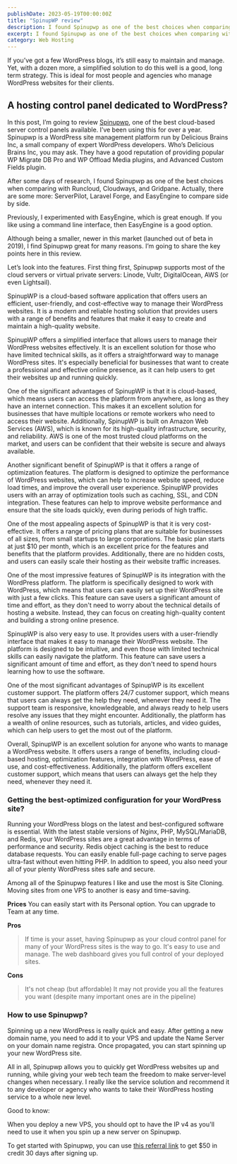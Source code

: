 ```yaml
---
publishDate: 2023-05-19T00:00:00Z
title: "SpinupWP review"
description: I found Spinupwp as one of the best choices when comparing with 
excerpt: I found Spinupwp as one of the best choices when comparing with 
category: Web Hosting
---
```


If you’ve got a few WordPress blogs, it’s still easy to maintain and manage. Yet, with a dozen more, a simplified solution to do this well is a good, long term strategy. This is ideal for most people and agencies who manage WordPress websites for their clients.

## A hosting control panel dedicated to WordPress?

In this post, I’m going to review [Spinupwp](https://spinupwp.com/?referral=x3pL4A0542), one of the best cloud-based server control panels available. I’ve been using this for over a year. Spinupwp is a WordPress site management platform run by Delicious Brains Inc, a small company of expert WordPress developers. Who’s Delicious Brains Inc, you may ask. They have a good reputation of providing popular WP Migrate DB Pro and WP Offload Media plugins, and Advanced Custom Fields plugin.

After some days of research, I found Spinupwp as one of the best choices when comparing with Runcloud, Cloudways, and Gridpane. Actually, there are some more: ServerPilot, Laravel Forge, and EasyEngine to compare side by side.

Previously, I experimented with EasyEngine, which is great enough. If you like using a command line interface, then EasyEngine is a good option.

Although being a smaller, newer in this market (launched out of beta in 2019), I find Spinupwp great for many reasons. I’m going to share the key points here in this review.

Let’s look into the features. First thing first, Spinupwp supports most of the cloud servers or virtual private servers: Linode, Vultr, DigitalOcean, AWS (or even Lightsail).

SpinupWP is a cloud-based software application that offers users an efficient, user-friendly, and cost-effective way to manage their WordPress websites. It is a modern and reliable hosting solution that provides users with a range of benefits and features that make it easy to create and maintain a high-quality website.

SpinupWP offers a simplified interface that allows users to manage their WordPress websites effectively. It is an excellent solution for those who have limited technical skills, as it offers a straightforward way to manage WordPress sites. It's especially beneficial for businesses that want to create a professional and effective online presence, as it can help users to get their websites up and running quickly.

One of the significant advantages of SpinupWP is that it is cloud-based, which means users can access the platform from anywhere, as long as they have an internet connection. This makes it an excellent solution for businesses that have multiple locations or remote workers who need to access their website. Additionally, SpinupWP is built on Amazon Web Services (AWS), which is known for its high-quality infrastructure, security, and reliability. AWS is one of the most trusted cloud platforms on the market, and users can be confident that their website is secure and always available.

Another significant benefit of SpinupWP is that it offers a range of optimization features. The platform is designed to optimize the performance of WordPress websites, which can help to increase website speed, reduce load times, and improve the overall user experience. SpinupWP provides users with an array of optimization tools such as caching, SSL, and CDN integration. These features can help to improve website performance and ensure that the site loads quickly, even during periods of high traffic.

One of the most appealing aspects of SpinupWP is that it is very cost-effective. It offers a range of pricing plans that are suitable for businesses of all sizes, from small startups to large corporations. The basic plan starts at just $10 per month, which is an excellent price for the features and benefits that the platform provides. Additionally, there are no hidden costs, and users can easily scale their hosting as their website traffic increases.

One of the most impressive features of SpinupWP is its integration with the WordPress platform. The platform is specifically designed to work with WordPress, which means that users can easily set up their WordPress site with just a few clicks. This feature can save users a significant amount of time and effort, as they don't need to worry about the technical details of hosting a website. Instead, they can focus on creating high-quality content and building a strong online presence.

SpinupWP is also very easy to use. It provides users with a user-friendly interface that makes it easy to manage their WordPress website. The platform is designed to be intuitive, and even those with limited technical skills can easily navigate the platform. This feature can save users a significant amount of time and effort, as they don't need to spend hours learning how to use the software.

One of the most significant advantages of SpinupWP is its excellent customer support. The platform offers 24/7 customer support, which means that users can always get the help they need, whenever they need it. The support team is responsive, knowledgeable, and always ready to help users resolve any issues that they might encounter. Additionally, the platform has a wealth of online resources, such as tutorials, articles, and video guides, which can help users to get the most out of the platform.

Overall, SpinupWP is an excellent solution for anyone who wants to manage a WordPress website. It offers users a range of benefits, including cloud-based hosting, optimization features, integration with WordPress, ease of use, and cost-effectiveness. Additionally, the platform offers excellent customer support, which means that users can always get the help they need, whenever they need it.

### Getting the best-optimized configuration for your WordPress site?

Running your WordPress blogs on the latest and best-configured software is essential. With the latest stable versions of Nginx, PHP, MySQL/MariaDB, and Redis, your WordPress sites are a great advantage in terms of performance and security. Redis object caching is the best to reduce database requests. You can easily enable full-page caching to serve pages ultra-fast without even hitting PHP. In addition to speed, you also need your all of your plenty WordPress sites safe and secure.

Among all of the Spinupwp features I like and use the most is Site Cloning. Moving sites from one VPS to another is easy and time-saving.

**Prices** You can easily start with its Personal option. You can upgrade to Team at any time.

**Pros**

> If time is your asset, having Spinupwp as your cloud control panel for many of your WordPress sites is the way to go. It's easy to use and manage. The web dashboard gives you full control of your deployed sites.

**Cons**

> It's not cheap (but affordable) It may not provide you all the features you want (despite many important ones are in the pipeline)

### How to use Spinupwp?

Spinning up a new WordPress is really quick and easy. After getting a new domain name, you need to add it to your VPS and update the Name Server on your domain name registra. Once propagated, you can start spinning up your new WordPress site.

All in all, Spinupwp allows you to quickly get WordPress websites up and running, while giving your web tech team the freedom to make server-level changes when necessary. I really like the service solution and recommend it to any developer or agency who wants to take their WordPress hosting service to a whole new level.

Good to know:

When you deploy a new VPS, you should opt to have the IP v4 as you'll need to use it when you spin up a new server on Spinupwp.

To get started with Spinupwp, you can use [this referral link](https://spinupwp.com/?referral=x3pL4A0542) to get $50 in credit 30 days after signing up.
